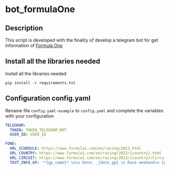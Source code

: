 # bot_formulaOne

## Description

This script is developed with the finality of develop a telegram bot for get information of [Formula One](https://formula1.com)

## Install all the libraries needed

Install all the libraries needed

```
pip install -r requirements.txt
```

## Configuration config.yaml

Rename file `config.yaml-example` to `config.yaml` and complete the variables with your configuration

```YAML
TELEGRAM:
  TOKEN: TOKEN_TELEGRAM_BOT
  USER_ID: USER_ID

FONE:
  URL_SCHEDULE: https://www.formula1.com/en/racing/2023.html
  URL_COUNTRY: https://www.formula1.com/en/racing/2023/{country}.html
  URL_CIRCUIT: https://www.formula1.com/en/racing/2023/{country}/Circuit.html
  TEXT_INFO_GP: '*{gp_name}* \n\n Date: _{date_gp}_\n Race weekend\n {gp_sessions}'
```


